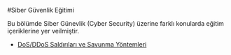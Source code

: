 #Siber Güvenlik Eğitimi

Bu bölümde Siber Günevlik (Cyber Security) üzerine farklı konularda eğitim içeriklerine yer veilmiştir.

<ul>
      <li><a href="https://github.com/kutayozturk/dos-ddos-saldiri-savunma">DoS/DDoS Saldırıları ve Savunma Yöntemleri </a></li>  
      
</ul>
